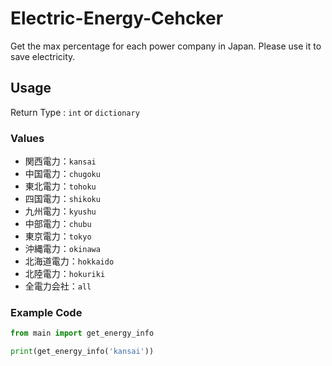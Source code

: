 # Electric-Energy-Cehcker
Get the max percentage for each power company in Japan. Please use it to save electricity.

## Usage
Return Type : ```int``` or ```dictionary```

### Values
 - 関西電力：```kansai```
 - 中国電力：```chugoku```
 - 東北電力：```tohoku```
 - 四国電力：```shikoku```
 - 九州電力：```kyushu```
 - 中部電力：```chubu```
 - 東京電力：```tokyo```
 - 沖縄電力：```okinawa```
 - 北海道電力：```hokkaido```
 - 北陸電力：```hokuriki```
 - 全電力会社：```all```

### Example Code
```python
from main import get_energy_info

print(get_energy_info('kansai'))
```
